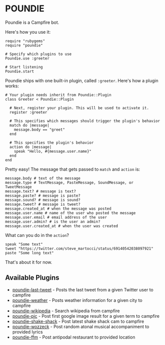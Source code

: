 # POUNDIE

Poundie is a Campfire bot.

Here's how you use it:

    require "rubygems"
    require "poundie"

    # Specify which plugins to use
    Poundie.use :greeter

    # Start listening
    Poundie.start

Poundie ships with one built-in plugin, called `:greeter`. Here's how a
plugin works:

    # Your plugin needs inherit from Poundie::Plugin
    class Greeter < Poundie::Plugin

      # Next, register your plugin. This will be used to activate it.
      register :greeter

      # This specifies which messages should trigger the plugin's behavior
      match do |message|
        message.body == "greet"
      end

      # This specifies the plugin's behavior
      action do |message|
        speak "Hello, #{message.user.name}"
      end
    end

Pretty easy! The message that gets passed to `match` and `action` is:

    message.body # text of the message
    message.type # TextMessage, PasteMessage, SoundMessage, or TweetMessage
    message.text? # message is text?
    message.paste? # message is paste?
    message.sound? # message is sound?
    message.tweet? # message is tweet?
    message.created_at # when the message was posted
    message.user.name # name of the user who posted the message
    message.user.email # email address of the user
    message.user.admin? # is the user an admin?
    message.user.created_at # when the user was created

What can you do in the `action`?

    speak "Some text"
    tweet "https://twitter.com/steve_martocci/status/69140542038097921"
    paste "Some long text"

That's about it for now.

## Available Plugins

* [poundie-last-tweet](https://github.com/nakajima/poundie-last-tweet) - Posts the last tweet from a given Twitter user to campfire
* [poundie-weather](https://github.com/nakajima/poundie-weather) - Posts weather information for a given city to campfire
* [poundie-wikipedia](https://github.com/nakajima/poundie-wikipedia) - Search wikipedia from campfire
* [poundie-pic](https://github.com/nakajima/poundie-pic) - Post first google image result for a given term to campfire
* [poundie-shake-shack](https://github.com/nakajima/poundie-shake-shack) - Post latest shake shack cam to campfire
* [poundie-wozzeck](https://github.com/mrhaddad/poundie-wozzeck) - Post random atonal musical accompaniment to provided lyrics
* [poundie-ffm](https://github.com/mrhaddad/poundie-ffm) - Post antipodal restaurant to provided location